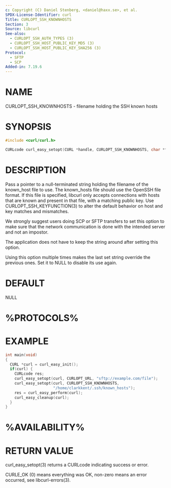 ```yaml
---
c: Copyright (C) Daniel Stenberg, <daniel@haxx.se>, et al.
SPDX-License-Identifier: curl
Title: CURLOPT_SSH_KNOWNHOSTS
Section: 3
Source: libcurl
See-also:
  - CURLOPT_SSH_AUTH_TYPES (3)
  - CURLOPT_SSH_HOST_PUBLIC_KEY_MD5 (3)
  - CURLOPT_SSH_HOST_PUBLIC_KEY_SHA256 (3)
Protocol:
  - SFTP
  - SCP
Added-in: 7.19.6
---
```


# NAME

CURLOPT_SSH_KNOWNHOSTS - filename holding the SSH known hosts

# SYNOPSIS

~~~c
#include <curl/curl.h>

CURLcode curl_easy_setopt(CURL *handle, CURLOPT_SSH_KNOWNHOSTS, char *fname);
~~~

# DESCRIPTION

Pass a pointer to a null-terminated string holding the filename of the
known_host file to use. The known_hosts file should use the OpenSSH file
format. If this file is specified, libcurl only accepts connections with hosts
that are known and present in that file, with a matching public key. Use
CURLOPT_SSH_KEYFUNCTION(3) to alter the default behavior on host and key
matches and mismatches.

We strongly suggest users doing SCP or SFTP transfers to set this option to
make sure that the network communication is done with the intended server and
not an impostor.

The application does not have to keep the string around after setting this
option.

Using this option multiple times makes the last set string override the
previous ones. Set it to NULL to disable its use again.

# DEFAULT

NULL

# %PROTOCOLS%

# EXAMPLE

~~~c
int main(void)
{
  CURL *curl = curl_easy_init();
  if(curl) {
    CURLcode res;
    curl_easy_setopt(curl, CURLOPT_URL, "sftp://example.com/file");
    curl_easy_setopt(curl, CURLOPT_SSH_KNOWNHOSTS,
                     "/home/clarkkent/.ssh/known_hosts");
    res = curl_easy_perform(curl);
    curl_easy_cleanup(curl);
  }
}
~~~

# %AVAILABILITY%

# RETURN VALUE

curl_easy_setopt(3) returns a CURLcode indicating success or error.

CURLE_OK (0) means everything was OK, non-zero means an error occurred, see
libcurl-errors(3).
